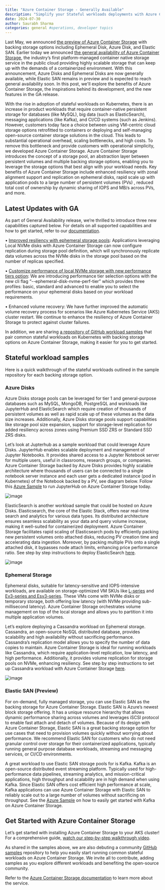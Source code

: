 ```yaml
---
title: "Azure Container Storage - Generally Available"
description: "Simplify your Stateful workloads deployments with Azure Container Storage"
date: 2024-07-30
author: Saurabh Sharma
categories: general #operations, developer topics
---
```

Last May, we announced [the preview of Azure Container Storage](https://azure.microsoft.com/en-us/blog/transforming-containerized-applications-with-azure-container-storage-now-in-preview/) with backing storage options including Ephemeral Disk, Azure Disk, and Elastic SAN. Earlier today we announced [the general availability of Azure Container Storage](https://aka.ms/Azure-container-storage-ga-blog), the industry’s first platform-managed container native storage service in the public cloud providing highly scalable storage that can keep up with the demands of a containerized environment. With this announcement, Azure Disks and Ephemeral Disks are now generally available, while Elastic SAN remains in preview and is expected to reach general availability soon. In this post, we'll explore the benefits of Azure Container Storage, the inspirations behind its development, and the new features in the GA release.

With the rise in adoption of stateful workloads on Kubernetes, there is an increase in product workloads that require container-native persistent storage for databases (like MySQL), big data (such as ElasticSearch), messaging applications (like Kafka), and CI/CD systems (such as Jenkins). However, customers today face a choice between using VM-centric cloud storage options retrofitted to containers or deploying and self-managing open-source container storage solutions in the cloud. This leads to substantial operational overhead, scaling bottlenecks, and high costs. To remove this bottleneck and provide customers with operational simplicity, we developed Azure Container Storage. Azure Container Storage introduces the concept of a storage pool, an abstraction layer between persistent volumes and multiple backing storage options, enabling you to leverage the storage options that best align with your workload needs. Key benefits of Azure Container Storage include enhanced resiliency with zonal alignment support and replication on ephemeral disks,  rapid scale up with application pods to a large number of persistent volumes (PVs) , reduced total cost of ownership by dynamic sharing of IOPS and MB/s across PVs, and more.   

## Latest Updates with GA

As part of General Availability release, we’re thrilled to introduce three new capabilities captured below. For details on all supported capabilities and how to get started, refer to our [documentation](https://learn.microsoft.com/en-us/azure/storage/container-storage/container-storage-aks-quickstart).   

•	[Improved resiliency with ephemeral storage pools](https://learn.microsoft.com/en-us/azure/storage/container-storage/use-container-storage-with-local-nvme-replication): Applications leveraging Local NVMe disks with Azure Container Storage can now configure replication during storage pool definition, which will synchronously replicate data volumes across the NVMe disks in the storage pool based on the number of replicas specified.

•	[Customize performance of local NVMe storage with new performance tiers  option](https://learn.microsoft.com/azure/storage/container-storage/use-container-storage-with-local-disk#optimize-performance-when-using-local-nvme): We are introducing performance tier selection options with the new cli flag “--ephemeral-disk-nvme-perf-tier” which provides three profiles: basic, standard and advanced to enable you to select the performance on your ephemeral disks based on your workload requirements.

•	Enhanced volume recovery: We have further improved the automatic volume recovery process for scenarios like Azure Kubernetes Service (AKS) cluster restart. We continue to enhance the resiliency of Azure Container Storage to protect against cluster failures. 

In addition, we are sharing [a repository of GitHub workload samples](https://aka.ms/AzureContainerStorageSamples) that pair common stateful workloads on Kubernetes with backing storage options on Azure Container Storage, making it easier for you to get started. 

## Stateful workload samples

Here is a quick walkthrough of the stateful workloads outlined in the sample repository for each backing storage option.

### Azure Disks
Azure Disks storage pools can be leveraged for tier 1 and general-purpose databases such as MySQL, MongoDB, PostgreSQL and workloads like JupyterHub and ElasticSearch which require creation of thousands of persistent volumes as well as rapid scale up of these volumes as the data size increases. Additionally, Azure Disks storage pools support capabilities like storage pool size expansion, support for storage-level replication for added resiliency across zones using Premium SSD ZRS or Standard SSD ZRS disks. 

Let’s look at Jupterhub as a sample workload that could leverage Azure Disks. JupyterHub enables scalable deployment and management of Jupyter Notebooks. It provides shared access to a Jupyter Notebook server for multiple users, useful in classrooms, research groups, or companies. Azure Container Storage backed by Azure Disks provides highly scalable architecture where thousands of users can be connected to a single notebook server instance and each user gets a dedicated instance (pod in Kubernetes) of the Notebook backed by a PV, see diagram below. Follow this [Azure Sample](https://github.com/Azure-Samples/azure-container-storage-samples/tree/main/jupyter) to run JupyterHub on Azure Container Storage today.

![image](https://github.com/user-attachments/assets/e6ce89d0-8d4c-4eb9-a6bf-f733966e5afb)


ElasticSearch is another workload sample that could be hosted on Azure Disks. Elasticsearch, the core of the Elastic Stack, offers near real-time search and analytics for various data types. Its distributed architecture ensures seamless scalability as your data and query volume increase, making it well-suited for containerized deployment. Azure Container Storage facilitates rapid scaling of Elasticsearch pods by efficiently packing new persistent volumes onto attached disks, reducing PV creation time and accelerating data ingestion. Moreover, by packing multiple PVs onto a single attached disk, it bypasses node attach limits, enhancing price performance ratio. See step by step instructions to deploy ElasticSearch [here](https://github.com/Azure-Samples/azure-container-storage-samples/tree/main/ElasticSearch). 

  ![image](https://github.com/user-attachments/assets/a110e37c-6de4-4d0a-a574-66db7b26c1ab)


 
### Ephemeral Storage
Ephemeral disks, suitable for latency-sensitive and IOPS-intensive workloads, are available on storage-optimized VM SKUs like [L-series](https://learn.microsoft.com/en-us/azure/virtual-machines/lsv3-series) and [Ev3-series and Esv3-series](https://learn.microsoft.com/en-us/azure/virtual-machines/ev3-esv3-series). These VMs come with NVMe disks or temporary storage, both offering low latency (with NVMe providing sub-millisecond latency). Azure Container Storage orchestrates volume management on top of the local storage and allows you to partition it into multiple application volumes. 

Let’s explore deploying a Cassandra workload on Ephemeral storage. Cassandra, an open-source NoSQL distributed database, provides scalability and high availability without sacrificing performance. Cassandra’s replication model allows you to specify the number of data copies to maintain. Azure Container Storage is ideal for running workloads like Cassandra, which require application-level replication, low latency, and high performance. Additionally, it provides volume replication for storage pools on NVMe, enhancing resiliency. See step by step instructions to set up Cassandra workload with Azure Container Storage [here](https://github.com/Azure-Samples/azure-container-storage-samples/tree/main/cassandra). 


![image](https://github.com/user-attachments/assets/4ad6a8fe-132b-499b-91ae-3aa61575e296)

 

### Elastic SAN (Preview) 
For on-demand, fully managed storage, you can use Elastic SAN as the backing storage for Azure Container Storage. Elastic SAN is Azure’s newest block storage offering. It has a unique resource hierarchy that allows dynamic performance sharing across volumes and leverages iSCSI protocol to enable fast attach and detach of volumes. Because of its design with Azure Container Storage, Elastic SAN is a great backing storage option for use cases that need to provision volumes quickly without worrying about performance. We recommend Elastic SAN for customers who do not need granular control over storage for their containerized applications, typically running general purpose database workloads, streaming and messaging services, or CI/CD environments. 

A great workload to use Elastic SAN storage pools for is Kafka. Kafka is an open-source distributed event streaming platform. Typically used for high-performance data pipelines, streaming analytics, and mission-critical applications, high throughput and scalability are in high demand when using Kafka. Since Elastic SAN offers cost efficient high performance at scale, Kafka applications can use Azure Container Storage with Elastic SAN to reliably scale out to a large number of volumes without sacrificing on throughput. See the [Azure Sample](https://github.com/Azure-Samples/azure-container-storage-samples/tree/main/kafka) on how to easily get started with Kafka on Azure Container Storage.  

## Get Started with Azure Container Storage

Let’s get started with installing Azure Container Storage to your AKS cluster! For a comprehensive guide, [watch our step-by-step walkthrough video](https://aka.ms/AzureContainerStorageSkilling). 

As shared in the samples above, we are also debuting a community [GitHub samples](https://aka.ms/AzureContainerStorageSamples) repository to help you easily start running common stateful workloads on Azure Container Storage. We invite all to contribute, adding samples as you explore different workloads and benefiting the open-source community. 

Refer to the [Azure Container Storage documentation](https://learn.microsoft.com/en-us/azure/storage/container-storage/container-storage-aks-quickstart) to learn more about the service.
